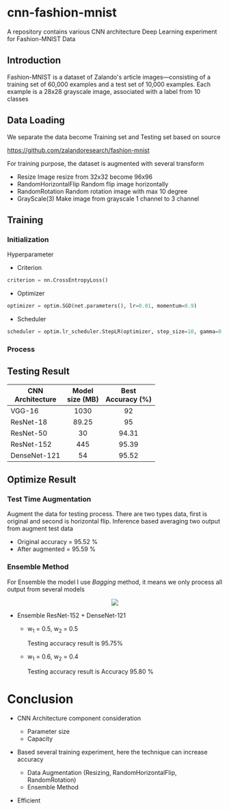 # cnn-fashion-mnist
A repository contains various CNN architecture Deep Learning experiment for Fashion-MNIST Data

## Introduction
Fashion-MNIST is a dataset of Zalando's article images—consisting of a training set of 60,000 examples and a test set of 10,000 examples. Each example is a 28x28 grayscale image, associated with a label from 10 classes


## Data Loading
We separate the data become Training set and Testing set based on source

https://github.com/zalandoresearch/fashion-mnist

For training purpose, the dataset is augmented with several transform
* Resize
Image resize from 32x32 become 96x96
* RandomHorizontalFlip
Random flip image horizontally
* RandomRotation
Random rotation image with max 10 degree
* GrayScale(3)
Make image from grayscale 1 channel to 3 channel

## Training

### Initialization

Hyperparameter
* Criterion

```python
criterion = nn.CrossEntropyLoss()
```

* Optimizer

```python
optimizer = optim.SGD(net.parameters(), lr=0.01, momentum=0.9)
```
* Scheduler

```python
scheduler = optim.lr_scheduler.StepLR(optimizer, step_size=10, gamma=0.2)
```

### Process


## Testing Result

| CNN</br>Architecture | Model </br> size (MB)     | Best  </br> Accuracy (%) |  
|------------- |:-------------:|:-------------:    |
| VGG-16       | 1030          |92                 |  
| ResNet-18    | 89.25         |95                 | 
| ResNet-50    | 30            |94.31              | 
| ResNet-152   | 445           |95.39              | 
| DenseNet-121 |  54           | 95.52             |
    
## Optimize Result

### Test Time Augmentation
Augment the data for testing process. There are two types data, first is original and second is horizontal flip. Inference based averaging two output from augment test data

* Original accuracy = 95.52 %
* After augmented = 95.59 %

### Ensemble Method
For Ensemble the model I use _Bagging_ method, it means we only process all output from several models

<p align="center">
<img src="https://latex.codecogs.com/svg.latex?\Large&space;output=w_1.output_1+w_2.output_2" />
</p>

* Ensemble ResNet-152 + DenseNet-121
    * w<sub>1</sub> = 0.5, w<sub>2</sub> = 0.5
    
      Testing accuracy result is 95.75%
      
    * w<sub>1</sub> = 0.6, w<sub>2</sub> = 0.4
    
      Testing accuracy result is Accuracy 95.80 %


# Conclusion

* CNN Architecture component consideration
  * Parameter size
  * Capacity
  
* Based several training experiment, here the technique can increase accuracy
  * Data Augmentation (Resizing, RandomHorizontalFlip, RandomRotation)
  * Ensemble Method
  
* Efficient
